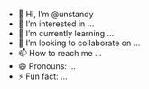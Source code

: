 - 👋 Hi, I’m @unstandy
- 👀 I’m interested in ...
- 🌱 I’m currently learning ...
- 💞️ I’m looking to collaborate on ...
- 📫 How to reach me ...
- 😄 Pronouns: ...
- ⚡ Fun fact: ...

<!---
unstandy/unstandy is a ✨ special ✨ repository because its `README.md` (this file) appears on your GitHub profile.
You can click the Preview link to take a look at your changes.
--->
